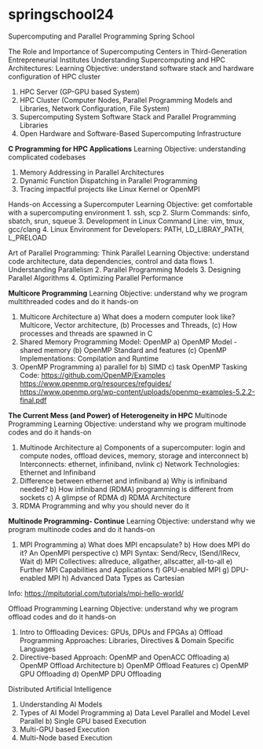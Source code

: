 # springschool24
Supercomputing and Parallel Programming Spring School

The Role and Importance of Supercomputing Centers in Third-Generation Entrepreneurial Institutes Understanding Supercomputing and HPC Architectures:
Learning Objective: understand software stack and hardware configuration of HPC cluster 
1. HPC Server (GP-GPU based System)
2. HPC Cluster (Computer Nodes, Parallel Programming Models and Libraries, Network Configuration, File System)
3. Supercomputing System Software Stack and Parallel Programming Libraries
4. Open Hardware and Software-Based Supercomputing Infrastructure


**C Programming for HPC Applications**
Learning Objective: understanding complicated codebases
1. Memory Addressing in Parallel Architectures
2. Dynamic Function Dispatching in Parallel Programming
3. Tracing impactful projects like Linux Kernel or OpenMPI


Hands-on Accessing a Supercomputer
Learning Objective: get comfortable with a supercomputing environment
    1. ssh, scp
    2. Slurm Commands: sinfo, sbatch, srun, squeue
    3. Development in Linux Command Line: vim, tmux, gcc/clang
    4. Linux Environment for Developers: PATH, LD_LIBRAY_PATH, L_PRELOAD


Art of Parallel Programming: Think Parallel
Learning Objective: understand code architecture, data dependencies, control and data flows
    1. Understanding Parallelism
    2. Parallel Programming Models
    3. Designing Parallel Algorithms
    4. Optimizing Parallel Performance


**Multicore Programming**
Learning Objective: understand why we program multithreaded codes and do it hands-on
1. Multicore Architecture
    a) What does a modern computer look like? Multicore, Vector architecture, (b) Processes and Threads, (c) How processes and threads are spawned in C
2. Shared Memory Programming Model: OpenMP
    a) OpenMP Model - shared memory (b) OpenMP Standard and features (c) OpenMP Implementations: Compilation and Runtime
3. OpenMP Programming
    a) parallel for b) SIMD c) task
OpenMP Tasking
Code: https://github.com/OpenMP/Examples
https://www.openmp.org/resources/refguides/
https://www.openmp.org/wp-content/uploads/openmp-examples-5.2.2-final.pdf


**The Current Mess (and Power) of Heterogeneity in HPC**
Multinode Programming
Learning Objective: understand why we program multinode codes and do it hands-on
1. Multinode Architecture
    a) Components of a supercomputer: login and compute nodes, offload devices, memory, storage and interconnect
    b) Interconnects: ethernet, infiniband, nvlink
    c) Network Technologies: Ethernet and Infiniband
2. Difference between ethernet and infiniband
    a) Why is infiniband needed?
    b) How infiniband (RDMA) programming is different from sockets
    c) A glimpse of RDMA
    d) RDMA Architecture
3. RDMA Programming and why you should never do it

**Multinode Programming- Continue**
Learning Objective: understand why we program multinode codes and do it hands-on
1. MPI Programming
    a) What does MPI encapsulate?
    b) How does MPI do it? An OpenMPI perspective
    c) MPI Syntax: Send/Recv, ISend/IRecv, Wait
    d) MPI Collectives: allreduce, allgather, allscatter, all-to-all
    e) Further MPI Capabilities and Applications
    f) GPU-enabled MPI
    g) DPU-enabled MPI
    h) Advanced Data Types as Cartesian

Info: https://mpitutorial.com/tutorials/mpi-hello-world/


Offload Programming
Learning Objective: understand why we program offload codes and do it hands-on
1. Intro to Offloading Devices: GPUs, DPUs and FPGAs
    a) Offload Programming Approaches: Libraries, Directives & Domain Specific Languages
2. Directive-based Approach: OpenMP and OpenACC Offloading
    a) OpenMP Offload Architecture
    b) OpenMP Offload Features
    c) OpenMP GPU Offloading
    d) OpenMP DPU Offloading


Distributed Artificial Intelligence 
1. Understanding AI Models
2. Types of AI Model Programming
    a) Data Level Parallel and Model Level Parallel 
    b) Single GPU based Execution
3. Multi-GPU based Execution
4. Multi-Node based Execution



